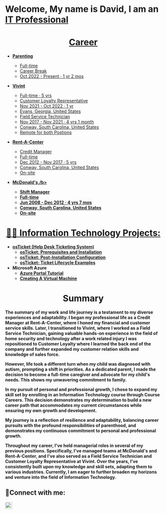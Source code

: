 <h1>Welcome, My name is David, I am an <a href="https://linkedin.com/in/david-velez-b12016293/">IT Professional</h1>

<h1 align="center">Career</h1>

- <b>Parenting</b>
  * Full-time
  * Career Break
  * Oct 2022 - Present · 1 yr 2 mos

- <b>Vivint</b>
  * Full-time · 5 yrs
  * Customer Loyalty Representative
  * Nov 2021 - Oct 2022 · 1 yr
  * Evans, Georgia, United States
  * Field Service Technician
  * Nov 2017 - Nov 2021 · 4 yrs 1 month
  * Conway, South Carolina, United States
  * Remote for both Postions

- <b>Rent-A-Center</b>
  * Credit Manager
  * Full-time
  * Dec 2012 - Nov 2017 · 5 yrs
  * Conway, South Carolina, United States
  * On-site

- <b>McDonald's,/b> 
  * Shift Manager
  * Full-time
  * Jun 2008 - Dec 2012 · 4 yrs 7 mos
  * Conway, South Carolina, United States
  * On-site



<h1 align="center">👨‍💻 Information Technology Projects:</h1>

- <b>osTicket (Help Desk Ticketing System)</b>
  - [osTicket: Prerequisites and Installation](https://github.com//Velezdrv/osticket-prereqs)
  - [osTicket: Post-Installation Configuration](https://github.com/Velezdrv/post-install-config)
  - [osTicket: Ticket Lifecycle Examples](https://github.com/Velezdrv/ticket-lifecycle)
- <b>Microsoft Azure</b>
  - [Azure Portal Tutorial](https://github.com/Velezdrv/Azure-Portal-Tutorial)
  - [Creating A Virtual Machine](https://github.com/Velezdrv/Creating-A-Virtual-Machine)

<h1 align="center">Summary</h1>

The summary of my work and life journey is a testament to my diverse experiences and adaptability. I began my professional life as a Credit Manager at Rent-A-Center, where I honed my financial and customer service skills. Later, I transitioned to Vivint, where I worked as a Field Service Technician, gaining valuable hands-on experience in the field of home security and technology after a work related injury I was repositioned to Customer Loyalty where I learned the back end of the company and further expanded my customer relation skills and knowledge of sales force. 

However, life took a different turn when my child was diagnosed with autism, prompting a shift in priorities. As a dedicated parent, I made the decision to become a full-time caregiver and advocate for my child's needs. This shows my unwavering commitment to family.

In my pursuit of personal and professional growth, I chose to expand my skill set by enrolling in an Information Technology course through Course Careers. This decision demonstrates my determination to build a new career path that accommodates my current circumstances while ensuring my own growth and development.

My journey is a reflection of resilience and adaptability, balancing career pursuits with the profound responsibilities of parenthood, and demonstrates my continuous commitment to personal and professional growth.

Throughout my career, I've held managerial roles in several of my previous positions. Specifically, I've managed teams at McDonald's and Rent-A-Center, and I've also served as a Field Service Technician and Customer Loyalty Representative at Vivint. Over the years, I've consistently built upon my knowledge and skill sets, adapting them to various industries. Currently, I am eager to further broaden my horizons and venture into the field of Information Technology.


<h2>🤳Connect with me:</h2>

[<img align="left" alt="Josh | LinkedIn" width="22px" src="https://cdn.jsdelivr.net/npm/simple-icons@v3/icons/linkedin.svg" />][linkedin]

[linkedin]: https://www.linkedin.com/in/david-velez-b12016293/
